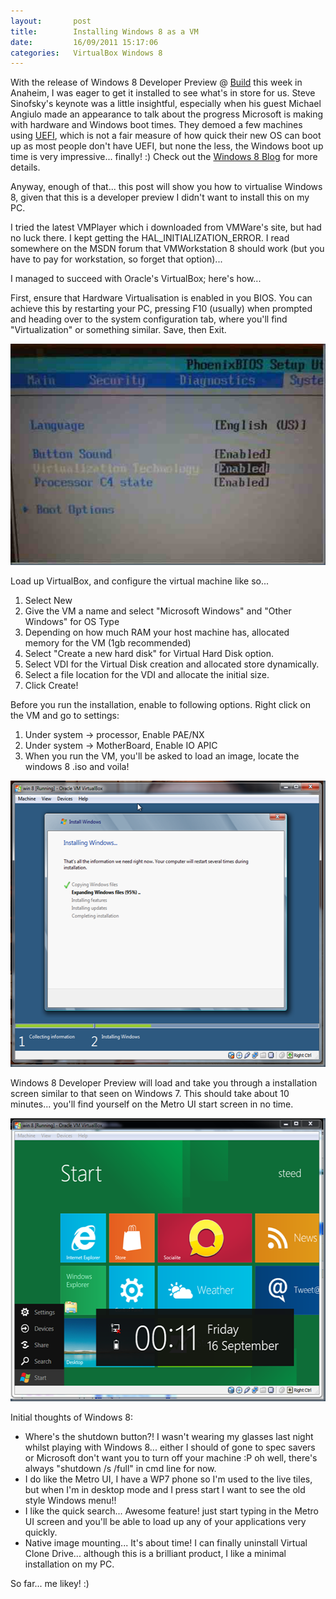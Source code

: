 ```yaml
---
layout:       post
title:        Installing Windows 8 as a VM
date:         16/09/2011 15:17:06
categories:   VirtualBox Windows 8
---
```


<p>With the release of Windows 8 Developer Preview @ <a href="http://www.buildwindows.com/" target="_blank">Build</a> this week in Anaheim, I was eager to get it installed to see what's in store for us. Steve Sinofsky's keynote was a little insightful, especially when his guest Michael Angiulo made an appearance to talk about the progress Microsoft is making with hardware and Windows boot times. They demoed a few machines using <a href="http://en.wikipedia.org/wiki/Unified_Extensible_Firmware_Interface" target="_blank">UEFI</a>, which is not a fair measure of how quick their new OS can boot up as most people don't have UEFI, but none the less, the Windows boot up time is very impressive... finally! :) Check out the <a href="http://blogs.msdn.com/b/b8/" target="_blank">Windows 8 Blog</a> for more details.</p><!--more--><p>Anyway, enough of that... this post will show you how to virtualise Windows 8, given that this is a developer preview I didn't want to install this on my PC.</p>  <p>I tried the latest VMPlayer which i downloaded from VMWare's site, but had no luck there. I kept getting the HAL_INITIALIZATION_ERROR. I read somewhere on the MSDN forum that VMWorkstation 8 should work (but you have to pay for workstation, so forget that option)...</p>  <p>I managed to succeed with Oracle's VirtualBox; here's how...</p>  <p>First, ensure that Hardware Virtualisation is enabled in you BIOS. You can achieve this by restarting your PC, pressing F10 (usually) when prompted and heading over to the system configuration tab, where you'll find &quot;Virtualization&quot; or something similar. Save, then Exit.</p>  <p><a href="/assets/121_image.jpg"><img style="background-image:none;border-bottom:0;border-left:0;padding-left:0;padding-right:0;display:inline;border-top:0;border-right:0;padding-top:0;" title="image" border="0" alt="image" src="/assets/122_image_thumb.jpg" width="551" height="354" /></a></p>  <p>Load up VirtualBox, and configure the virtual machine like so...</p>  <ol>   <li>Select New</li>    <li>Give the VM a name and select "Microsoft Windows" and "Other Windows" for OS Type</li>    <li>Depending on how much RAM your host machine has, allocated memory for the VM (1gb recommended)</li>    <li>Select "Create a new hard disk" for Virtual Hard Disk option.</li>    <li>Select VDI for the Virtual Disk creation and allocated store dynamically.</li>    <li>Select a file location for the VDI and allocate the initial size.</li>    <li>Click Create!</li> </ol>  <p>Before you run the installation, enable to following options. Right click on the VM and go to settings:</p>  <ol>   <li>Under system -&gt; processor, Enable PAE/NX</li>    <li>Under system -&gt; MotherBoard, Enable IO APIC</li>    <li>When you run the VM, you'll be asked to load an image, locate the windows 8 .iso and voila!</li> </ol>  <p><a href="/assets/123_Windows-8-Installation.png"><img style="background-image:none;border-bottom:0;border-left:0;padding-left:0;padding-right:0;display:inline;border-top:0;border-right:0;padding-top:0;" title="Windows 8 Installation" border="0" alt="Windows 8 Installation" src="/assets/124_Windows-8-Installation_thumb.png" width="546" height="458" /></a></p>  <p>Windows 8 Developer Preview will load and take you through a installation screen similar to that seen on Windows 7. This should take about 10 minutes... you'll find yourself on the Metro UI start screen in no time.</p>  <p><a href="/assets/125_Windows-8.png"><img style="background-image:none;border-bottom:0;border-left:0;padding-left:0;padding-right:0;display:inline;border-top:0;border-right:0;padding-top:0;" title="Windows 8" border="0" alt="Windows 8" src="/assets/126_Windows-8_thumb.png" width="543" height="453" /></a></p>  <p>Initial thoughts of Windows 8:</p>  <ul>   <li>Where's the shutdown button?! I wasn't wearing my glasses last night whilst playing with Windows 8... either I should of gone to spec savers or Microsoft don't want you to turn off your machine :P oh well, there's always &quot;shutdown /s /full&quot; in cmd line for now.</li>    <li>I do like the Metro UI, I have a WP7 phone so I'm used to the live tiles, but when I'm in desktop mode and I press start I want to see the old style Windows menu!!</li>    <li>I like the quick search... Awesome feature! just start typing in the Metro UI screen and you'll be able to load up any of your applications very quickly.</li>    <li>Native image mounting... It's about time! I can finally uninstall Virtual Clone Drive... although this is a brilliant product, I like a minimal installation on my PC.</li> </ul>  <p>So far... me likey! :)</p>